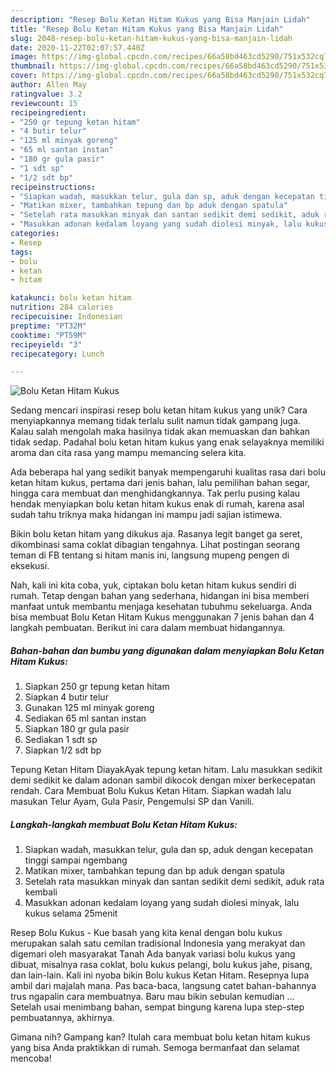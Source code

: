 ```yaml
---
description: "Resep Bolu Ketan Hitam Kukus yang Bisa Manjain Lidah"
title: "Resep Bolu Ketan Hitam Kukus yang Bisa Manjain Lidah"
slug: 2048-resep-bolu-ketan-hitam-kukus-yang-bisa-manjain-lidah
date: 2020-11-22T02:07:57.440Z
image: https://img-global.cpcdn.com/recipes/66a58bd463cd5290/751x532cq70/bolu-ketan-hitam-kukus-foto-resep-utama.jpg
thumbnail: https://img-global.cpcdn.com/recipes/66a58bd463cd5290/751x532cq70/bolu-ketan-hitam-kukus-foto-resep-utama.jpg
cover: https://img-global.cpcdn.com/recipes/66a58bd463cd5290/751x532cq70/bolu-ketan-hitam-kukus-foto-resep-utama.jpg
author: Allen May
ratingvalue: 3.2
reviewcount: 15
recipeingredient:
- "250 gr tepung ketan hitam"
- "4 butir telur"
- "125 ml minyak goreng"
- "65 ml santan instan"
- "180 gr gula pasir"
- "1 sdt sp"
- "1/2 sdt bp"
recipeinstructions:
- "Siapkan wadah, masukkan telur, gula dan sp, aduk dengan kecepatan tinggi sampai ngembang"
- "Matikan mixer, tambahkan tepung dan bp aduk dengan spatula"
- "Setelah rata masukkan minyak dan santan sedikit demi sedikit, aduk rata kembali"
- "Masukkan adonan kedalam loyang yang sudah diolesi minyak, lalu kukus selama 25menit"
categories:
- Resep
tags:
- bolu
- ketan
- hitam

katakunci: bolu ketan hitam 
nutrition: 284 calories
recipecuisine: Indonesian
preptime: "PT32M"
cooktime: "PT59M"
recipeyield: "3"
recipecategory: Lunch

---
```



![Bolu Ketan Hitam Kukus](https://img-global.cpcdn.com/recipes/66a58bd463cd5290/751x532cq70/bolu-ketan-hitam-kukus-foto-resep-utama.jpg)

Sedang mencari inspirasi resep bolu ketan hitam kukus yang unik? Cara menyiapkannya memang tidak terlalu sulit namun tidak gampang juga. Kalau salah mengolah maka hasilnya tidak akan memuaskan dan bahkan tidak sedap. Padahal bolu ketan hitam kukus yang enak selayaknya memiliki aroma dan cita rasa yang mampu memancing selera kita.

Ada beberapa hal yang sedikit banyak mempengaruhi kualitas rasa dari bolu ketan hitam kukus, pertama dari jenis bahan, lalu pemilihan bahan segar, hingga cara membuat dan menghidangkannya. Tak perlu pusing kalau hendak menyiapkan bolu ketan hitam kukus enak di rumah, karena asal sudah tahu triknya maka hidangan ini mampu jadi sajian istimewa.

Bikin bolu ketan hitam yang dikukus aja. Rasanya legit banget ga seret, dikombinasi sama coklat dibagian tengahnya. Lihat postingan seorang teman di FB tentang si hitam manis ini, langsung mupeng pengen di eksekusi.


Nah, kali ini kita coba, yuk, ciptakan bolu ketan hitam kukus sendiri di rumah. Tetap dengan bahan yang sederhana, hidangan ini bisa memberi manfaat untuk membantu menjaga kesehatan tubuhmu sekeluarga. Anda bisa membuat Bolu Ketan Hitam Kukus menggunakan 7 jenis bahan dan 4 langkah pembuatan. Berikut ini cara dalam membuat hidangannya.

<!--inarticleads1-->

##### Bahan-bahan dan bumbu yang digunakan dalam menyiapkan Bolu Ketan Hitam Kukus:

1. Siapkan 250 gr tepung ketan hitam
1. Siapkan 4 butir telur
1. Gunakan 125 ml minyak goreng
1. Sediakan 65 ml santan instan
1. Siapkan 180 gr gula pasir
1. Sediakan 1 sdt sp
1. Siapkan 1/2 sdt bp


Tepung Ketan Hitam DiayakAyak tepung ketan hitam. Lalu masukkan sedikit demi sedikit ke dalam adonan sambil dikocok dengan mixer berkecepatan rendah. Cara Membuat Bolu Kukus Ketan Hitam. Siapkan wadah lalu masukan Telur Ayam, Gula Pasir, Pengemulsi SP dan Vanili. 

<!--inarticleads2-->

##### Langkah-langkah membuat Bolu Ketan Hitam Kukus:

1. Siapkan wadah, masukkan telur, gula dan sp, aduk dengan kecepatan tinggi sampai ngembang
1. Matikan mixer, tambahkan tepung dan bp aduk dengan spatula
1. Setelah rata masukkan minyak dan santan sedikit demi sedikit, aduk rata kembali
1. Masukkan adonan kedalam loyang yang sudah diolesi minyak, lalu kukus selama 25menit


Resep Bolu Kukus - Kue basah yang kita kenal dengan bolu kukus merupakan salah satu cemilan tradisional Indonesia yang merakyat dan digemari oleh masyarakat Tanah Ada banyak variasi bolu kukus yang dibuat, misalnya rasa coklat, bolu kukus pelangi, bolu kukus jahe, pisang, dan lain-lain. Kali ini nyoba bikin Bolu kukus Ketan Hitam. Resepnya lupa ambil dari majalah mana. Pas baca-baca, langsung catet bahan-bahannya trus ngapalin cara membuatnya. Baru mau bikin sebulan kemudian … Setelah usai menimbang bahan, sempat bingung karena lupa step-step pembuatannya, akhirnya. 

Gimana nih? Gampang kan? Itulah cara membuat bolu ketan hitam kukus yang bisa Anda praktikkan di rumah. Semoga bermanfaat dan selamat mencoba!
